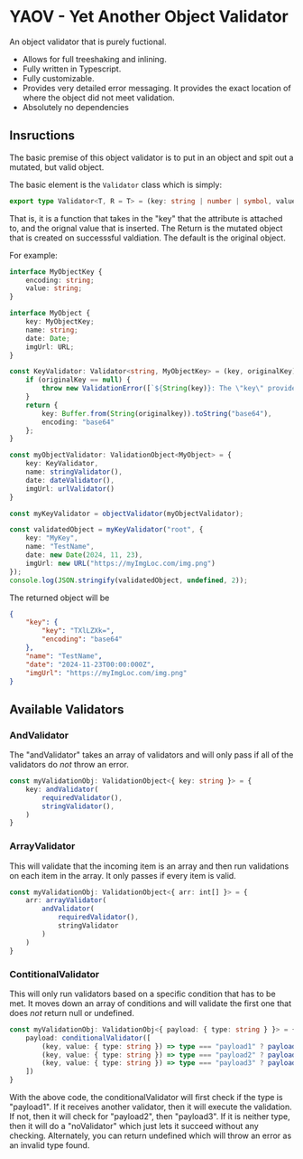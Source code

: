 # YAOV - Yet Another Object Validator

An object validator that is purely fuctional.

* Allows for full treeshaking and inlining.
* Fully written in Typescript.
* Fully customizable.
* Provides very detailed error messaging.  It provides the exact location of where the object did not meet validation.
* Absolutely no dependencies

## Insructions

The basic premise of this object validator is to put in an object and spit out a mutated, but valid object.

The basic element is the `Validator` class which is simply:

```Typescript
export type Validator<T, R = T> = (key: string | number | symbol, value: T) => R;
```

That is, it is a function that takes in the "key" that the attribute is attached to, and the orignal value that is inserted.  The Return is the mutated object that is created on successsful valdiation.  The default is the original object.

For example:

```Typescript
interface MyObjectKey {
    encoding: string;
    value: string;
}

interface MyObject {
    key: MyObjectKey;
    name: string;
    date: Date;
    imgUrl: URL;
}

const KeyValidator: Validator<string, MyObjectKey> = (key, originalKey) {
    if (originalKey == null) {
        throw new ValidationError([`${String(key)}: The \"key\" provided must be defined. However the \"key\" provided did not exist.`]);
    }
    return {
        key: Buffer.from(String(originalkey)).toString("base64"),
        encoding: "base64"
    };
}

const myObjectValidator: ValidationObject<MyObject> = {
    key: KeyValidator,
    name: stringValidator(),
    date: dateValidator(),
    imgUrl: urlValidator()
}

const myKeyValidator = objectValidator(myObjectValidator);

const validatedObject = myKeyValidator("root", {
    key: "MyKey",
    name: "TestName",
    date: new Date(2024, 11, 23),
    imgUrl: new URL("https://myImgLoc.com/img.png")
});
console.log(JSON.stringify(validatedObject, undefined, 2));
```

The returned object will be

```json
{
    "key": {
        "key": "TXlLZXk=",
        "encoding": "base64"
    },
    "name": "TestName",
    "date": "2024-11-23T00:00:000Z",
    "imgUrl": "https://myImgLoc.com/img.png"
}
```

## Available Validators

### AndValidator

The "andValidator" takes an array of validators and will only pass if all of the validators do *not* throw an error.

```Typescript
const myValidationObj: ValidationObject<{ key: string }> = {
    key: andValidator(
        requiredValidator(),
        stringValidator(),
    )
}
```

### ArrayValidator

This will validate that the incoming item is an array and then run validations on each item in the array. It only passes if every
item is valid.

```Typescript
const myValidationObj: ValidationObject<{ arr: int[] }> = {
    arr: arrayValidator(
        andValidator(
            requiredValidator(),
            stringValidator
        )
    )
}
```

### ContitionalValidator

This will only run validators based on a specific condition that has to be met. It moves down an array of conditions and will
validate the first one that does *not* return null or undefined.

```Typescript
const myValidationObj: ValidationObj<{ payload: { type: string } }> = {
    payload: conditionalValidator([
        (key, value: { type: string }) => type === "payload1" ? payload1Validator() : undefined,
        (key, value: { type: string }) => type === "payload2" ? payload2Validator() : undefined,
        (key, value: { type: string }) => type === "payload3" ? payload3Validator() : noValidator()
    ])
}
```

With the above code, the conditionalValidator will first check if the type is "payload1".  If it receives another validator, then it will execute the validation.  If not, then it will check for "payload2", then "payload3".  If it is neither type, then it will do a "noValidator" which just lets it succeed without any checking. Alternately, you can return undefined which will throw an error as an invalid type found.